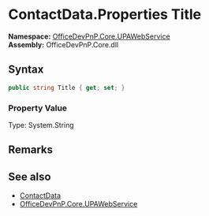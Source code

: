 # ContactData.Properties Title
  

**Namespace:** [OfficeDevPnP.Core.UPAWebService](OfficeDevPnP.Core.UPAWebService.md)  
**Assembly:** OfficeDevPnP.Core.dll  
## Syntax
```C#
public string Title { get; set; }
```

### Property Value
Type: System.String  

## Remarks 

## See also
- [ContactData](OfficeDevPnP.Core.UPAWebService.ContactData.md) 
- [OfficeDevPnP.Core.UPAWebService](OfficeDevPnP.Core.UPAWebService.md) 
